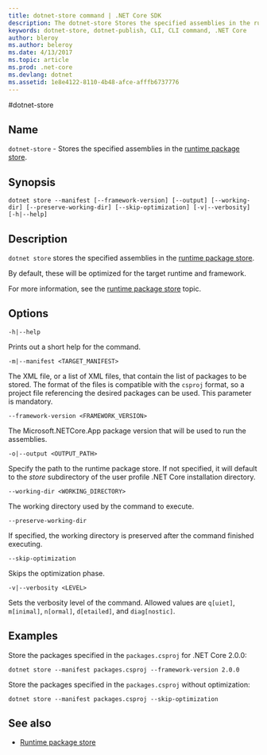 ```yaml
---
title: dotnet-store command | .NET Core SDK
description: The dotnet-store Stores the specified assemblies in the runtime package store.
keywords: dotnet-store, dotnet-publish, CLI, CLI command, .NET Core
author: bleroy
ms.author: beleroy
ms.date: 4/13/2017
ms.topic: article
ms.prod: .net-core
ms.devlang: dotnet
ms.assetid: 1e8e4122-8110-4b48-afce-afffb6737776
---
```


#dotnet-store

## Name

`dotnet-store` - Stores the specified assemblies in the [runtime package store](../deploying/runtime-package-store.md).

## Synopsis

`dotnet store --manifest [--framework-version] [--output] [--working-dir] [--preserve-working-dir] [--skip-optimization] [-v|--verbosity] [-h|--help]`

## Description

`dotnet store` stores the specified assemblies in the [runtime package store](../deploying/runtime-package-store.md).

By default, these will be optimized for the target runtime and framework.

For more information, see the [runtime package store](../deploying/runtime-package-store.md) topic.

## Options

`-h|--help`

Prints out a short help for the command.  

`-m|--manifest <TARGET_MANIFEST>`

The XML file, or a list of XML files, that contain the list of packages to be stored. The format of the files is compatible with the `csproj` format, so a project file referencing the desired packages can be used. This parameter is mandatory.

`--framework-version <FRAMEWORK_VERSION>`

The Microsoft.NETCore.App package version that will be used to run the assemblies.

`-o|--output <OUTPUT_PATH>`

Specify the path to the runtime package store. If not specified, it will default to the *store* subdirectory of the user profile .NET Core installation directory.

`--working-dir <WORKING_DIRECTORY>`

The working directory used by the command to execute.

`--preserve-working-dir`

If specified, the working directory is preserved after the command finished executing.

`--skip-optimization`

Skips the optimization phase.

`-v|--verbosity <LEVEL>`

Sets the verbosity level of the command. Allowed values are `q[uiet]`, `m[inimal]`, `n[ormal]`, `d[etailed]`, and `diag[nostic]`.

## Examples

Store the packages specified in the `packages.csproj` for .NET Core 2.0.0:

`dotnet store --manifest packages.csproj --framework-version 2.0.0`

Store the packages specified in the `packages.csproj` without optimization:

`dotnet store --manifest packages.csproj --skip-optimization`

## See also

* [Runtime package store](../deploying/runtime-package-store.md)
